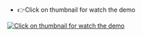 - 👉Click on thumbnail for watch the demo

[![Click on thumbnail for watch the demo](https://img.youtube.com/vi/WGaqxpMTtzM/maxresdefault.jpg)](https://www.youtube.com/watch?v=WGaqxpMTtzM)

